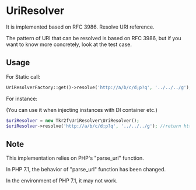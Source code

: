 # UriResolver

It is implemented based on RFC 3986. Resolve URI reference.

The pattern of URI that can be resolved is based on RFC 3986, but if you want to know more concretely, look at the test case.

## Usage

For Static call:

```php
UriResolverFactory::get()->resolve('http://a/b/c/d;p?q', '../../../g'); //return http://a/g
```

For instance:

(You can use it when injecting instances with DI container etc.)
```php
$uriResolver = new Tkr2f\UriResolver\UriResolver();
$uriResolver->resolve('http://a/b/c/d;p?q', '../../../g'); //return http://a/g
```

## Note

This implementation relies on PHP's "parse_url" function.

In PHP 7.1, the behavior of "parse_url" function has been changed.

In the environment of PHP 7.1, it may not work.
